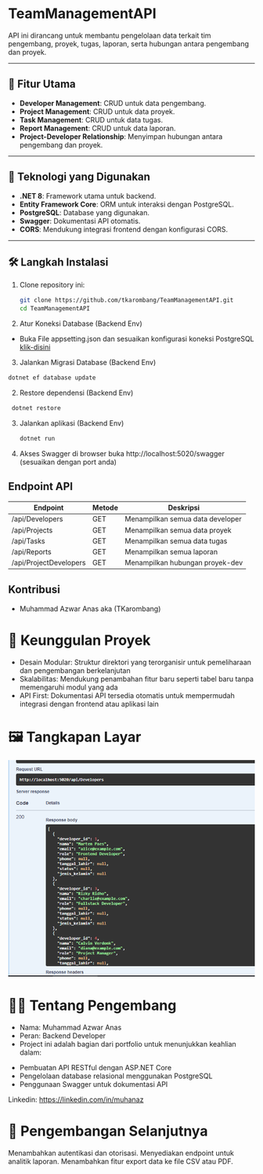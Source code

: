 # TeamManagementAPI

API ini dirancang untuk membantu pengelolaan data terkait tim pengembang, proyek, tugas, laporan, serta hubungan antara pengembang dan proyek.

---

## 📜 Fitur Utama

- **Developer Management**: CRUD untuk data pengembang.
- **Project Management**: CRUD untuk data proyek.
- **Task Management**: CRUD untuk data tugas.
- **Report Management**: CRUD untuk data laporan.
- **Project-Developer Relationship**: Menyimpan hubungan antara pengembang dan proyek.

---

## 🔧 Teknologi yang Digunakan

- **.NET 8**: Framework utama untuk backend.
- **Entity Framework Core**: ORM untuk interaksi dengan PostgreSQL.
- **PostgreSQL**: Database yang digunakan.
- **Swagger**: Dokumentasi API otomatis.
- **CORS**: Mendukung integrasi frontend dengan konfigurasi CORS.

---

## 🛠️ Langkah Instalasi

1. Clone repository ini:
   ```bash
   git clone https://github.com/tkarombang/TeamManagementAPI.git
   cd TeamManagementAPI
   ```
2. Atur Koneksi Database (Backend Env)

- Buka File appsetting.json dan sesuaikan konfigurasi koneksi PostgreSQL [klik-disini](https://github.com/tkarombang/Backend_API-PostgreSQL_dotnet-8)

3. Jalankan Migrasi Database (Backend Env)

```bash
dotnet ef database update
```

2. Restore dependensi (Backend Env)

```bash
 dotnet restore
```

3. Jalankan aplikasi (Backend Env)

   ```bash
   dotnet run
   ```

4. Akses Swagger di browser
   buka http://localhost:5020/swagger (sesuaikan dengan port anda)

## Endpoint API

| Endpoint               | Metode | Deskripsi                        |
| ---------------------- | ------ | -------------------------------- |
| /api/Developers        | GET    | Menampilkan semua data developer |
| /api/Projects          | GET    | Menampilkan semua data proyek    |
| /api/Tasks             | GET    | Menampilkan semua data tugas     |
| /api/Reports           | GET    | Menampilkan semua laporan        |
| /api/ProjectDevelopers | GET    | Menampilkan hubungan proyek-dev  |

## Kontribusi

- Muhammad Azwar Anas aka (TKarombang)

# 🌟 Keunggulan Proyek

- Desain Modular: Struktur direktori yang terorganisir untuk pemeliharaan dan pengembangan berkelanjutan
- Skalabilitas: Mendukung penambahan fitur baru seperti tabel baru tanpa memengaruhi modul yang ada
- API First: Dokumentasi API tersedia otomatis untuk mempermudah integrasi dengan frontend atau aplikasi lain

# 🖼️ Tangkapan Layar

![API](./asset/API-Swagger.png)

# 👨‍💻 Tentang Pengembang

* Nama: Muhammad Azwar Anas
* Peran: Backend Developer
* Project ini adalah bagian dari portfolio untuk menunjukkan keahlian dalam:

- Pembuatan API RESTful dengan ASP.NET Core
- Pengelolaan database relasional menggunakan PostgreSQL
- Penggunaan Swagger untuk dokumentasi API

Linkedin: https://linkedin.com/in/muhanaz

# 🚀 Pengembangan Selanjutnya

Menambahkan autentikasi dan otorisasi.
Menyediakan endpoint untuk analitik laporan.
Menambahkan fitur export data ke file CSV atau PDF.
